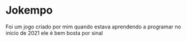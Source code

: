 # Jokempo
 Foi um jogo criado por mim quando estava aprendendo a programar no inicio de 2021
 ele é bem bosta por sinal 
